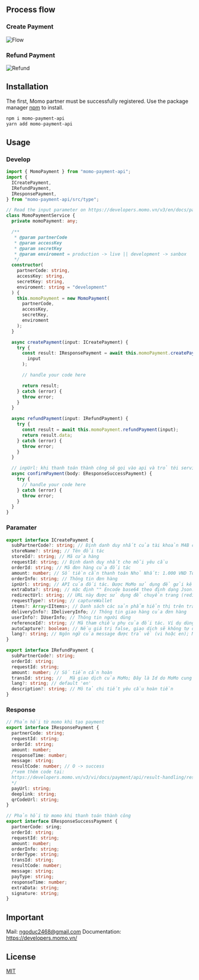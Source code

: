 ## Process flow

### Create Payment

![Flow](https://raw.githubusercontent.com/minhduc2001/payment-momo-lib/128c128056ef44c7f3713d81bf8fe5b464c8240b/flow-momo.svg)

### Refund Payment

![Refund](https://raw.githubusercontent.com/minhduc2001/payment-momo-lib/e5b43a741a0c20dfedb8afe170c8a11e67b9f34e/refund-momo.svg)

## Installation

The first, Momo partner must be successfully registered.
Use the package manager [npm](https://www.npmjs.com/) to install.

```bash
npm i momo-payment-api
yarn add momo-payment-api
```

## Usage

### Develop

```typescript
import { MomoPayment } from "momo-payment-api";
import {
  ICreatePayment,
  IRefundPayment,
  IResponsePayment,
} from "momo-payment-api/src/type";

// Read the input parameter on https://developers.momo.vn/v3/en/docs/payment/api/payment-api/init
class MomoPaymentService {
  private momoPayment: any;

  /**
   * @param partnerCode
   * @param accessKey
   * @param secretKey
   * @param enviroment = production -> live || development -> sanbox
   */
  constructor(
    partnerCode: string,
    accessKey: string,
    secretKey: string,
    enviroment: string = "development"
  ) {
    this.momoPayment = new MomoPayment(
      partnerCode,
      accessKey,
      secretKey,
      enviroment
    );
  }

  async createPayment(input: ICreatePayment) {
    try {
      const result: IResponsePayment = await this.momoPayment.createPayment(
        input
      );

      // handle your code here

      return result;
    } catch (error) {
      throw error;
    }
  }

  async refundPayment(input: IRefundPayment) {
    try {
      const result = await this.momoPayment.refundPayment(input);
      return result.data;
    } catch (error) {
      throw error;
    }
  }

  // inpUrl: khi thanh toán thành công sẽ gọi vào api và trỏ tới service này
  async confirmPayment(body: EResponseSuccessPayment) {
    try {
      // handle your code here
    } catch (error) {
      throw error;
    }
  }
}
```

### Paramater

```typescript
export interface ICreatePayment {
  subPartnerCode?: string; // Định danh duy nhất của tài khoản M4B của bạn
  storeName?: string; // Tên đối tác
  storeId?: string; // Mã cửa hàng
  requestId: string; // Định danh duy nhất cho mỗi yêu cầu
  orderId: string; // Mã đơn hàng của đối tác
  amount: number; // Số tiền cần thanh toán Nhỏ Nhất: 1.000 VND Tối đa: 50.000.000 VND Tiền tệ: VND Kiểu dữ liệu: Long
  orderInfo: string; // Thông tin đơn hàng
  ipnUrl: string; // API của đối tác. Được MoMo sử dụng để gửi kết quả thanh toán theo phương thức IPN (server-to-server)
  extraData?: string; // mặc định "" Encode base64 theo định dạng Json: {"key": "value"} VD: {"username": "momo"} -> extraData: eyJ1c2VybmFtZSI6ICJtb21vIn0=
  redirectUrl: string; // URL này được sử dụng để chuyển trang (redirect) từ MoMo về trang mua hàng của đối tác sau khi khách hàng thanh toán.
  requestType?: string; // captureWallet
  items?: Array<IItems>; // Danh sách các sản phẩm hiển thị trên trang thanh toán. Tối đa: 50 loại sản phẩm
  deliveryInfo?: IDeliveryInfo; // Thông tin giao hàng của đơn hàng
  userInfo?: IUserInfo; // Thông tin người dùng
  referenceId?: string; // Mã tham chiếu phụ của đối tác. Ví dụ dùng trong các trường hợp như mã khách hàng, mã hộ gia đình, mã hóa đơn, mã thuê bao v.v
  autoCapture?: boolean; // Nếu giá trị false, giao dịch sẽ không tự động capture. Mặc định là true
  lang?: string; // Ngôn ngữ của message được trả về (vi hoặc en); Mặc định 'en'
}

export interface IRefundPayment {
  subPartnerCode?: string;
  orderId: string;
  requestId: string;
  amount: number; // Số tiền cần hoàn
  transId: string; // 	Mã giao dịch của MoMo; Đây là Id do MoMo cung cấp cho giao dịch mua thành công của hàng hóa/dịch vụ này
  lang?: string; // default 'en'
  description?: string; // Mô tả chi tiết yêu cầu hoàn tiền
}
```

### Response

```typescript
// Phản hồi từ momo khi tạo payment
export interface IResponsePayment {
  partnerCode: string;
  requestId: string;
  orderId: string;
  amount: number;
  responseTime: number;
  message: string;
  resultCode: number; // O -> success
  /*xem thêm code tại: 
  https://developers.momo.vn/v3/vi/docs/payment/api/result-handling/resultcode/
  */
  payUrl: string;
  deeplink: string;
  qrCodeUrl: string;
}

// Phản hồi từ momo khi thanh toán thành công
export interface EResponseSuccessPayment {
  partnerCode: sring;
  orderId: string;
  requestId: string;
  amount: number;
  orderInfo: string;
  orderType: string;
  transId: string;
  resultCode: number;
  message: string;
  payType: string;
  responseTime: number;
  extraData: string;
  signature: string;
}
```

## Important

Mail: ngoduc2468@gmail.com
Documentation: https://developers.momo.vn/

## License

[MIT](https://choosealicense.com/licenses/mit/)
